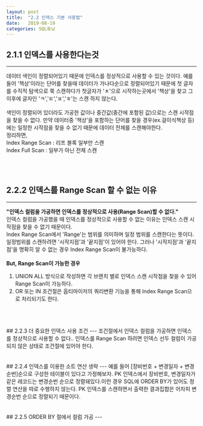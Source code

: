 ```yaml
---
layout: post
title:  "2.2 인덱스 기본 사용법"
date:   2019-08-19
categories: SQL튜닝
---  
```

## 2.1.1 인덱스를 사용한다는것
---
데이터 색인이 정렬되어있기 때문에 인덱스를 정상적으로 사용할 수 있는 것이다. 
예를 들어 '책상'이라는 단어를 찾을때 데이터가 가나다순으로 정렬되어있기 때문에 첫 글자를 수직적 탐색으로 쭉 스캔하다가 첫글자가 'ㅊ'으로 시작하는곳에서 '책상'을 찾고 그 이후에 글자인 'ㅋ','ㅌ','ㅍ','ㅎ'는 스캔 하지 않는다.  
<br>
색인이 정렬되어 있더라도 가공한 값이나 중간값(중간에 포함된 값)으로는 스캔 시작점을 찾을 수 없다.
만약 데이터중 '책상'을 포함하는 단어를 찾을 경우(ex.걸이식책상 등)에는 일정한 시작점을 찾을 수 없기 때문에 데이터 전체를 스캔해야한다. 
<br>
정리하면,  
Index Range Scan : 리프 블록 일부만 스캔  
Index Full Scan : 일부가 아닌 전체 스캔  
<br>
<br>
<br>
## 2.2.2 인덱스를 Range Scan 할 수 없는 이유
---
**"인덱스 컬럼을 가공하면 인덱스를 정상적으로 사용(Range Scan)할 수 없다."**
<br>
인덱스 컬럼을 가공했을 때 인덱스를 정상적으로 사용할 수 없는 이유는 인덱스 스캔 시작점을 찾을 수 없기 때문이다.  
Index Range Scan에서 'Range'는 범위를 의미하며 일정 범위를 스캔한다는 뜻이다.  
일정범위를 스캔하려면 '시작지점'과 '끝지점'이 있어야 한다. 그러나 '시작지점'과 '끝지점'을 명확히 알 수 없는 경우 Index Range Scan이 불가능하다.  
<br>
**But, Range Scan이 가능한 경우**  
1) UNION ALL 방식으로 작성하면 각 브랜치 별로 인덱스 스캔 시작점을 찾을 수 있어 Range Scan이 가능하다.  
2) OR 또는 IN 조건절은 옵티마이저의 쿼리변환 기능을 통해 Index Range Scan으로 처리되기도 한다.  
<br>
<br>
<br>
## 2.2.3 더 중요한 인덱스 사용 조건
---
조건절에서 인덱스 컬럼을 가공하면 인덱스를 정상적으로 사용할 수 없다..  
인덱스를 Range Scan 하려면 인덱스 선두 컬럼이 가공되지 않은 상태로 조건절에 있어야 한다.  
<br>
<br>
<br>
## 2.2.4 인덱스를 이용한 소트 연산 생략
---
예를 들어 [장비번호 + 변경일자 + 변경순번]순으로 구성한 테이블이 있다고 가정해보자. PK 인덱스에서 장비번호, 변경일자가 같은 레코드는 변경순번 순으로 정렬돼있다.이런 경우 SQL에 ORDER BY가 있어도 정렬 연산을 따로 수행하지 않는다. PK 인덱스를 스캔하면서 출력한 결과집합은 어차피 변경순번 순으로 정렬되기 때문이다.  
<br>
<br>
<br>
## 2.2.5 ORDER BY 절에서 컬럼 가공
---
